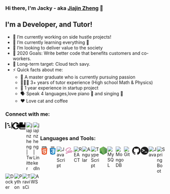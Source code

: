 ### Hi there, I'm Jacky - aka [Jiajin Zheng][website] 👋

## I'm a Developer, and Tutor!
- 🔭 I’m currently working on side hustle projects!
- 🌱 I’m currently learning everything 🤣
- 👯 I’m looking to deliver value to the society
- 🥅 2020 Goals: Write better code that benefits customers and co-workers.
- 🎯 Long-term target: Cloud tech savy.
- ⚡ Quick facts about me: 
  - 🐣 A master graduate who is currently pursuing passion
  - 👨🏻‍🏫 3+ years of tutor experience (High school Math & Physics)
  - 🧳 1 year experience in startup project
  - 🗣 Speak 4 languages,love piano 🎹 and singing 🎤
  - ❤️ Love cat and coffee
  
### Connect with me:
[<img align="left" alt="gaget.jiajinzheng.com | Gaget" width="22px" src="https://raw.githubusercontent.com/iconic/open-iconic/master/svg/project.svg" />][gaget]
[<img align="left" alt="jiajinzheng.com | Personal website" width="22px" src="https://raw.githubusercontent.com/iconic/open-iconic/master/svg/globe.svg" />][website]
[<img align="left" alt="blog.jiajinzheng.com | Blog" width="22px" src="https://raw.githubusercontent.com/iconic/open-iconic/master/svg/book.svg" />][blog]

[<img align="left" alt="jiajinzheng | Twitter" width="22px" src="https://cdn.jsdelivr.net/npm/simple-icons@v3/icons/twitter.svg" />][twitter]
[<img align="left" alt="jiajinzheng | LinkedIn" width="22px" src="https://cdn.jsdelivr.net/npm/simple-icons@v3/icons/linkedin.svg" />][linkedin]



<br />

### Languages and Tools:

<img align="left" alt="HTML5" width="26px" src="https://raw.githubusercontent.com/github/explore/80688e429a7d4ef2fca1e82350fe8e3517d3494d/topics/html/html.png" />
<img align="left" alt="CSS3" width="26px" src="https://raw.githubusercontent.com/github/explore/80688e429a7d4ef2fca1e82350fe8e3517d3494d/topics/css/css.png" />
<img align="left" alt="JavaScript" width="28px" src="https://d1yjjnpx0p53s8.cloudfront.net/styles/logo-thumbnail/s3/082014/js1_0.png?itok=9fCD5b30" />
<img align="left" alt="Sass" width="26px" src="https://raw.githubusercontent.com/github/explore/80688e429a7d4ef2fca1e82350fe8e3517d3494d/topics/sass/sass.png" />
<img align="left" alt="REACT" width="26px" src="https://cdn.auth0.com/blog/react-js/react.png" />
<img align="left" alt="Angular" width="28px" src="https://upload.wikimedia.org/wikipedia/commons/thumb/c/cf/Angular_full_color_logo.svg/250px-Angular_full_color_logo.svg.png" />

<img align="left" alt="TypeScript" width="26px" src="https://upload.wikimedia.org/wikipedia/commons/thumb/4/4c/Typescript_logo_2020.svg/1024px-Typescript_logo_2020.svg.png" />

<img align="left" alt="Node.js" width="26px" src="https://raw.githubusercontent.com/github/explore/80688e429a7d4ef2fca1e82350fe8e3517d3494d/topics/nodejs/nodejs.png" />
<img align="left" alt="MySQL" width="26px" src="https://encrypted-tbn0.gstatic.com/images?q=tbn%3AANd9GcR4IH8qolXfzYfe-T5RDfVoDo9QbfNMUk1T2Q&usqp=CAU" />
<img align="left" alt="MongoDB" width="26px" src="https://encrypted-tbn0.gstatic.com/images?q=tbn%3AANd9GcQTIVWXqfXCp4a2GzVEJF-1mFitkeyF_NGmrA&usqp=CAU" />
<img align="left" alt="Git" width="26px" src="https://upload.wikimedia.org/wikipedia/commons/thumb/3/3f/Git_icon.svg/768px-Git_icon.svg.png" />

<img align="left" alt="GitHub" width="26px" src="https://raw.githubusercontent.com/github/explore/78df643247d429f6cc873026c0622819ad797942/topics/github/github.png" />
<img align="left" alt="CLI" width="26px" src="https://raw.githubusercontent.com/github/explore/80688e429a7d4ef2fca1e82350fe8e3517d3494d/topics/terminal/terminal.png" />

<img align="left" alt="Java" width="26px" src="https://www.probytes.net/wp-content/uploads/2019/07/java-logo-vector-768x768.png" />

<img align="left" alt="SpringBoot" width="25px" src="https://dzone.com/storage/temp/12434118-spring-boot-logo.png" />

<img align="left" alt="Docker" width="28px" src="https://www.docker.com/sites/default/files/d8/styles/role_icon/public/2019-07/Moby-logo.png?itok=sYH_JEaJ" />
<img align="left" alt="Python" width="26px" src="https://www.kindpng.com/picc/m/159-1595848_python-logo-png-transparent-background-python-logo-png.png" />
<img align="left" alt="TravisCi" width="26px" src="https://a.slack-edge.com/80588/img/services/travis_512.png" />

<img align="left" alt="AWS" width="30px" src="https://upload.wikimedia.org/wikipedia/commons/thumb/5/5c/AWS_Simple_Icons_AWS_Cloud.svg/1280px-AWS_Simple_Icons_AWS_Cloud.svg.png" />




<br />
<br />

[blog]: https://blog.jiajinzheng.com
[website]: https://jiajinzheng.com
[gaget]: https://gaget.jiajinzheng.com
[twitter]: https://twitter.com/Jiajin_Zheng
[linkedin]: https://www.linkedin.com/in/jacky-jiajin-zheng-76a64b164/
